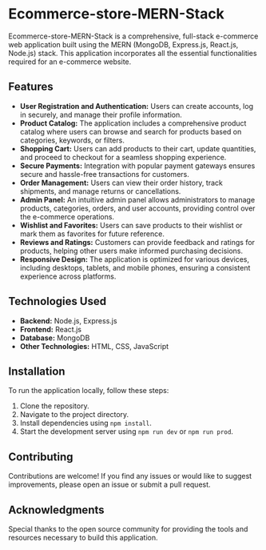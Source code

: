 # Ecommerce-store-MERN-Stack

Ecommerce-store-MERN-Stack is a comprehensive, full-stack e-commerce web application built using the MERN (MongoDB, Express.js, React.js, Node.js) stack. This application incorporates all the essential functionalities required for an e-commerce website.

## Features

- **User Registration and Authentication:** Users can create accounts, log in securely, and manage their profile information.
- **Product Catalog:** The application includes a comprehensive product catalog where users can browse and search for products based on categories, keywords, or filters.
- **Shopping Cart:** Users can add products to their cart, update quantities, and proceed to checkout for a seamless shopping experience.
- **Secure Payments:** Integration with popular payment gateways ensures secure and hassle-free transactions for customers.
- **Order Management:** Users can view their order history, track shipments, and manage returns or cancellations.
- **Admin Panel:** An intuitive admin panel allows administrators to manage products, categories, orders, and user accounts, providing control over the e-commerce operations.
- **Wishlist and Favorites:** Users can save products to their wishlist or mark them as favorites for future reference.
- **Reviews and Ratings:** Customers can provide feedback and ratings for products, helping other users make informed purchasing decisions.
- **Responsive Design:** The application is optimized for various devices, including desktops, tablets, and mobile phones, ensuring a consistent experience across platforms.

## Technologies Used

- **Backend:** Node.js, Express.js
- **Frontend:** React.js
- **Database:** MongoDB
- **Other Technologies:** HTML, CSS, JavaScript

## Installation

To run the application locally, follow these steps:

1. Clone the repository.
2. Navigate to the project directory.
3. Install dependencies using `npm install`.
4. Start the development server using `npm run dev` or `npm run prod`.

## Contributing

Contributions are welcome! If you find any issues or would like to suggest improvements, please open an issue or submit a pull request.

## Acknowledgments

Special thanks to the open source community for providing the tools and resources necessary to build this application.

